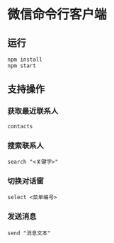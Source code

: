 # 微信命令行客户端

## 运行

```
npm install 
npm start
```
## 支持操作
### 获取最近联系人
```
contacts
```

### 搜索联系人
```
search "<关键字>"
```

### 切换对话窗
```
select <菜单编号>
```
### 发送消息
```
send "消息文本"
```